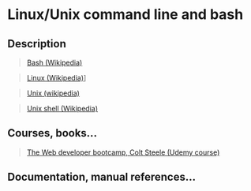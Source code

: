 # Linux/Unix command line and bash

## Description

>[Bash (Wikipedia)](https://en.wikipedia.org/wiki/Bash_\(Unix_shell\))

>[Linux (Wikipedia)](https://en.wikipedia.org/wiki/Linux)]

>[Unix (wikipedia)](https://en.wikipedia.org/wiki/Unix)

>[Unix shell (Wikipedia)](https://en.wikipedia.org/wiki/Unix_shell)

## Courses, books...

>[The Web developer bootcamp, Colt Steele (Udemy course)](the-web-developer-bootcamp/twdb.md)

## Documentation, manual references...
